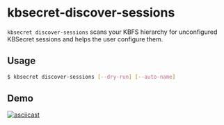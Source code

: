 kbsecret-discover-sessions
==========================

`kbsecret discover-sessions` scans your KBFS hierarchy for unconfigured KBSecret sessions and
helps the user configure them.

## Usage

```bash
$ kbsecret discover-sessions [--dry-run] [--auto-name]
```

## Demo

[![asciicast](https://asciinema.org/a/rwKHHAhziVNjN7fqmHPX1DMwg.png)](https://asciinema.org/a/rwKHHAhziVNjN7fqmHPX1DMwg)
